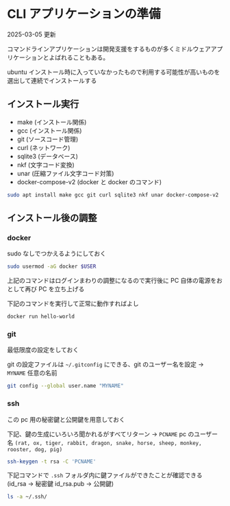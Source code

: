 # CLI アプリケーションの準備

2025-03-05 更新

コマンドラインアプリケーションは開発支援をするものが多くミドルウェアアプリケーションとよばれることもある。

ubuntu インストール時に入っていなかったもので利用する可能性が高いものを選出して連続でインストールする

## インストール実行

- make (インストール関係)
- gcc (インストール関係)
- git (ソースコード管理)
- curl (ネットワーク)
- sqlite3 (データベース)
- nkf (文字コード変換)
- unar (圧縮ファイル文字コード対策)
- docker-compose-v2 (docker と docker のコマンド)

```bash
sudo apt install make gcc git curl sqlite3 nkf unar docker-compose-v2
```

## インストール後の調整

### docker

sudo なしでつかえるようにしておく

```bash
sudo usermod -aG docker $USER
```

上記のコマンドはログインまわりの調整になるので実行後に PC 自体の電源をおとして再び PC を立ち上げる

下記のコマンドを実行して正常に動作すればよし

```bash
docker run hello-world
```

### git

最低限度の設定をしておく

git の設定ファイルは `~/.gitconfig` にできる、git のユーザー名を設定 -> `MYNAME` 任意の名前

```bash
git config --global user.name "MYNAME"
```

### ssh

この pc 用の秘密鍵と公開鍵を用意しておく

下記、鍵の生成にいろいろ聞かれるがすべてリターン -> `PCNAME` pc のユーザー名
`(rat, ox, tiger, rabbit, dragon, snake, horse, sheep, monkey, rooster, dog, pig)`

```bash
ssh-keygen -t rsa -C 'PCNAME'
```

下記コマンドで `.ssh` フォルダ内に鍵ファイルができたことが確認できる (id_rsa -> 秘密鍵 id_rsa.pub -> 公開鍵)

```bash
ls -a ~/.ssh/
```
